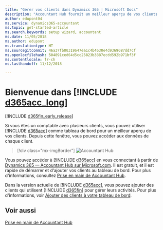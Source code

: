 ```yaml
---
title: "Gérer vos clients dans Dynamics 365 | Microsoft Docs"
description: "Accountant Hub fournit un meilleur aperçu de vos clients afin de basculer facilement d'un client à un autre."
author: edupont04
ms.service: dynamics365-accountant
ms.topic: get-started-article
ms.search.keywords: setup wizard, accountant
ms.date: 11/05/2018
ms.author: edupont
ms.translationtype: HT
ms.sourcegitcommit: 46a37fb00319647ea1c4b4630e4d9369687dd7cf
ms.openlocfilehash: 504891ced64d5cc25823b3887ecdd592b971bf3f
ms.contentlocale: fr-ch
ms.lasthandoff: 11/12/2018

---
```

# <a name="welcome-to-include-d365acclongincludesd365acclongmdmd"></a>Bienvenue dans [!INCLUDE [d365acc_long](includes/d365acc_long_md.md)]
[!INCLUDE [d365fin_early_release](includes/d365fin_early_release.md.md)]

Si vous êtes un comptable avec plusieurs clients, vous pouvez utiliser [!INCLUDE [d365acc](includes/d365acc_md.md)] comme tableau de bord pour un meilleur aperçu de vos clients. Depuis cette fenêtre, vous pouvez accéder aux données de chaque client.  

> [!div class="mx-imgBorder"]
> ![Accountant Hub](./media/accountant-get-started/accountant-dashboard.png)

Vous pouvez accéder à [!INCLUDE [d365acc](includes/d365acc_md.md)] en vous connectant à partir de [Dynamics 365 — Accountant Hub sur Microsoft.com](https://www.microsoft.com/en-us/dynamics365/financial-insights-for-accountants). Il est gratuit, et il est rapide de démarrer et d'ajouter vos clients au tableau de bord. Pour plus d'informations, consultez [Prise en main de Accountant Hub](get-started.md).  

Dans la version actuelle de [!INCLUDE [d365acc](includes/d365acc_md.md)], vous pouvez ajouter des clients qui utilisent [!INCLUDE [d365fin](includes/d365fin_long_md.md)] pour gérer leurs activités. Pour plus d'informations, voir [Ajouter des clients à votre tableau de bord](add-client.md).  

## <a name="see-also"></a>Voir aussi
[Prise en main de Accountant Hub](get-started.md)  

